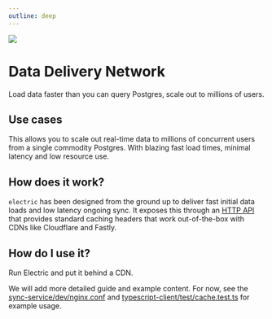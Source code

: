```yaml
---
outline: deep
---
```


<img src="/img/icons/ddn.svg" class="product-icon" />

# Data Delivery Network

Load data faster than you can query Postgres,
scale out to millions of users.

## Use cases

This allows you to scale out real-time data to millions of concurrent users from a single commodity Postgres. With blazing fast load times, minimal latency and low resource use.

<!-- graphs, evidence, benchmarks -->

## How does it work?

`electric` has been designed from the ground up to deliver fast initial data loads and low latency ongoing sync. It exposes this through an [HTTP API](/api/http) that provides standard caching headers that work out-of-the-box with CDNs like Cloudflare and Fastly.

## How do I use it?

<!-- FIXME: add CDN integration guide -->

Run Electric and put it behind a CDN.

We will add more detailed guide and example content. For now, see the [sync-service/dev/nginx.conf](https://github.com/electric-sql/electric/blob/main/packages/sync-service/dev/nginx.conf) and [typescript-client/test/cache.test.ts](https://github.com/electric-sql/electric/blob/main/packages/typescript-client/test/cache.test.ts) for example usage.
